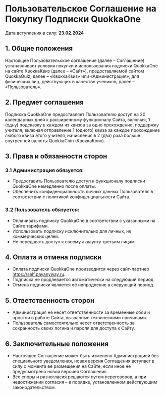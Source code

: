# Пользовательское Соглашение на Покупку Подписки QuokkaOne

Дата вступления в силу: **23.02.2024**

## 1. Общие положения

Настоящее Пользовательское соглашение (далее – Соглашение) устанавливает условия покупки и использования подписки QuokkaOne на сайте КвоккаКвиз (далее – «Сайт»), предоставляемой сайтом QuokkaQuiz, далее – «КвоккаКвиз» или «Администрация», для физических лиц, действующих в качестве учеников, далее – «Пользователь».

## 2. Предмет соглашения

Подписка QuokkaOne предоставляет Пользователю доступ на 30 календарных дней к расширенному функционалу Сайта, включая, 1 (одну) подсказку в каждом из квизов за одно прохождение, поддержку учителя, включая отправление 1 (одного) квиза за каждое прохождение любого квиза этого учителя, начисления в 2 (два) раза больше внутренней валюты QuokkaCoin (КвоккаКоин).  

## 3. Права и обязанности сторон

### 3.1 Администрация обязуется:

- Предоставить Пользователю доступ к функционалу подписки QuokkaOne немедленно после оплаты.
- Обеспечить конфиденциальность личных данных Пользователя в соответствии с политикой конфиденциальности Сайта.

### 3.2 Пользователь обязуется:

- Оплачивать подписку QuokkaOne в соответствии с указанными на Сайте тарифами.
- Использовать подписку исключительно для личных, не коммерческих целей.
- Не передавать доступ к своему аккаунту третьим лицам.

## 4. Оплата и отмена подписки

- Оплата подписки QuokkaOne производится через сайт-партнер https://self.payanyway.ru.
- Подписка не продлевается автоматически на следующий период. 
- Отмена подписки является её непродление в следующий период. 

## 5. Ответственность сторон

- Администрация не несет ответственности за временные сбои и простои в работе Сайта, вызванные техническими причинами.
- Пользователь самостоятельно несет ответственность за сохранность своих логина и пароля для доступа к Сайту.

## 6. Заключительные положения

- Настоящее Соглашение может быть изменено Администрацией без специального уведомления, новая версия Соглашения вступает в силу с момента ее размещения на Сайте, если иное не предусмотрено новой версией Соглашения.
- Все споры и разногласия решаются путем переговоров, а при недостижении согласия – в порядке, установленном действующим законодательством.

